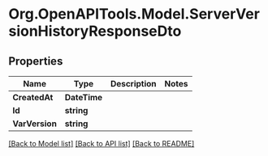 # Org.OpenAPITools.Model.ServerVersionHistoryResponseDto

## Properties

Name | Type | Description | Notes
------------ | ------------- | ------------- | -------------
**CreatedAt** | **DateTime** |  | 
**Id** | **string** |  | 
**VarVersion** | **string** |  | 

[[Back to Model list]](../../README.md#documentation-for-models) [[Back to API list]](../../README.md#documentation-for-api-endpoints) [[Back to README]](../../README.md)

